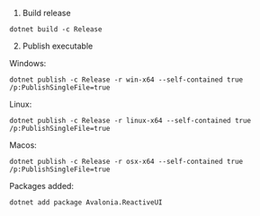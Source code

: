 1. Build release 

```
dotnet build -c Release
```

2. Publish executable

Windows:
```
dotnet publish -c Release -r win-x64 --self-contained true /p:PublishSingleFile=true
```

Linux:
```
dotnet publish -c Release -r linux-x64 --self-contained true /p:PublishSingleFile=true
```

Macos:

```
dotnet publish -c Release -r osx-x64 --self-contained true /p:PublishSingleFile=true
```


Packages added:

```
dotnet add package Avalonia.ReactiveUI
```